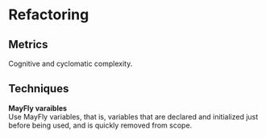# Refactoring

## Metrics
Cognitive and cyclomatic complexity.

## Techniques

**MayFly varaibles**  
Use MayFly variables, that is, variables that are declared and initialized just before being used, and is quickly removed from scope.  

